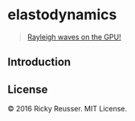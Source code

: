 # elastodynamics

> [Rayleigh waves on the GPU!](https://rreusser.github.io/demos/elastodynamics/)

## Introduction

## License

&copy; 2016 Ricky Reusser. MIT License.
